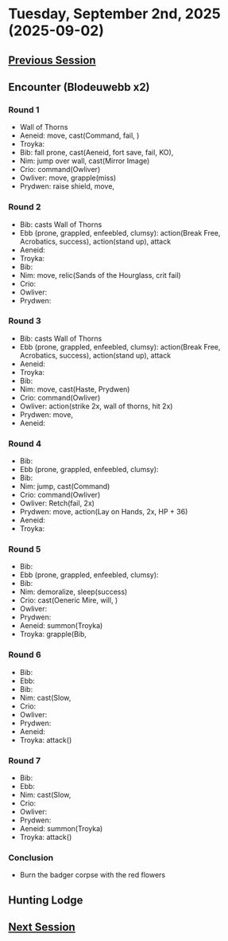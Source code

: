 # Tuesday, September 2nd, 2025 (2025-09-02)

## [Previous Session](./2025-08-26.md)

## Encounter (Blodeuwebb x2)

### Round 1

- Wall of Thorns
- Aeneid: move, cast(Command, fail, )
- Troyka: 
- Bib: fall prone, cast(Aeneid, fort save, fail, KO), 
- Nim: jump over wall, cast(Mirror Image)
- Crio: command(Owliver)
- Owliver: move, grapple(miss)
- Prydwen: raise shield, move, 

### Round 2

- Bib: casts Wall of Thorns
- Ebb (prone, grappled, enfeebled, clumsy): action(Break Free, Acrobatics, success), action(stand up), attack
- Aeneid: 
- Troyka: 
- Bib: 
- Nim: move, relic(Sands of the Hourglass, crit fail)
- Crio: 
- Owliver: 
- Prydwen: 

### Round 3

- Bib: casts Wall of Thorns
- Ebb (prone, grappled, enfeebled, clumsy): action(Break Free, Acrobatics, success), action(stand up), attack
- Aeneid: 
- Troyka: 
- Bib: 
- Nim: move, cast(Haste, Prydwen)
- Crio: command(Owliver)
- Owliver: action(strike 2x, wall of thorns, hit 2x)
- Prydwen: move, 
- Aeneid: 

### Round 4

- Bib: 
- Ebb (prone, grappled, enfeebled, clumsy): 
- Bib: 
- Nim: jump, cast(Command)
- Crio: command(Owliver)
- Owliver: Retch(fail, 2x)
- Prydwen: move, action(Lay on Hands, 2x, HP + 36)
- Aeneid: 
- Troyka: 

### Round 5

- Bib: 
- Ebb (prone, grappled, enfeebled, clumsy): 
- Bib: 
- Nim: demoralize, sleep(success)
- Crio: cast(Oeneric Mire, will, )
- Owliver: 
- Prydwen: 
- Aeneid: summon(Troyka)
- Troyka: grapple(Bib, 

### Round 6

- Bib: 
- Ebb: 
- Bib: 
- Nim: cast(Slow, 
- Crio: 
- Owliver: 
- Prydwen: 
- Aeneid: 
- Troyka: attack()

### Round 7

- Bib: 
- Ebb: 
- Nim: cast(Slow, 
- Crio: 
- Owliver: 
- Prydwen: 
- Aeneid: summon(Troyka)
- Troyka: attack()

### Conclusion

- Burn the badger corpse with the red flowers

## Hunting Lodge

## [Next Session](./2025-09-09.md)
